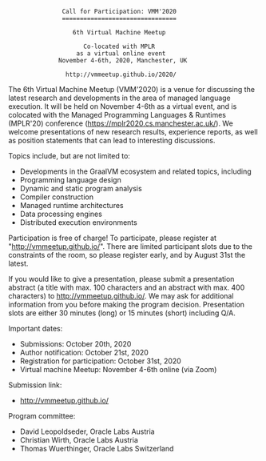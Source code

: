                    Call for Participation: VMM'2020
                   ================================

                      6th Virtual Machine Meetup

                         Co-located with MPLR
                       as a virtual online event
                  November 4-6th, 2020, Manchester, UK
                   
                    http://vmmeetup.github.io/2020/


The 6th Virtual Machine Meetup (VMM'2020) is a venue for discussing the latest
research and developments in the area of managed language execution. It will be
held on November 4-6th as a virtual event, and is colocated with the Managed Programming
Languages & Runtimes (MPLR'20) conference (https://mplr2020.cs.manchester.ac.uk/).
We welcome presentations of new research results, experience reports, as well as
position statements that can lead to interesting discussions.


Topics include, but are not limited to:

 - Developments in the GraalVM ecosystem and related topics, including
 - Programming language design
 - Dynamic and static program analysis
 - Compiler construction
 - Managed runtime architectures
 - Data processing engines
 - Distributed execution environments

Participation is free of charge! To participate, please register at
"http://vmmeetup.github.io/". There are limited participant slots due to the
constraints of the room, so please register early, and by August 31st the latest.

If you would like to give a presentation, please submit a presentation abstract 
(a title with max. 100 characters and an abstract with max. 400 characters) to
http://vmmeetup.github.io/.
We may ask for additional information from you before making the program decision.
Presentation slots are either 30 minutes (long) or 15 minutes (short)
including Q/A.


Important dates:

 - Submissions: October 20th, 2020
 - Author notification: October 21st, 2020
 - Registration for participation: October 31st, 2020
 - Virtual machine Meetup: November 4-6th online (via Zoom)

Submission link:

 - http://vmmeetup.github.io/

Program committee:

 - David Leopoldseder, Oracle Labs Austria
 - Christian Wirth, Oracle Labs Austria
 - Thomas Wuerthinger, Oracle Labs Switzerland
